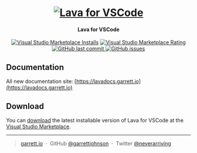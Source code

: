 <h1 align="center">
  <br>
  <a href="https://marketplace.visualstudio.com/items?itemName=GarrettJohnson.language-lava"><img src="https://raw.githubusercontent.com/garrettjohnson/vscode-lava-syntax/master/images/hub-banner.jpg" alt="Lava for VSCode"></a>
</h1>
<h4 align="center">Lava for VSCode</h4>

<p align="center">
    <a href="https://marketplace.visualstudio.com/items?itemName=GarrettJohnson.language-lava">
    <img alt="Visual Studio Marketplace Installs" src="https://img.shields.io/visual-studio-marketplace/i/GarrettJohnson.language-lava?style=for-the-badge"></a>
    <a href="https://marketplace.visualstudio.com/items?itemName=GarrettJohnson.language-lava">
    <img alt="Visual Studio Marketplace Rating" src="https://img.shields.io/visual-studio-marketplace/r/GarrettJohnson.language-lava?style=for-the-badge">
    </a>
    <a href="https://github.com/garrettjohnson/vscode-lava-syntax/commits/master">
    <img src="https://img.shields.io/github/last-commit/garrettjohnson/vscode-lava-syntax.svg?style=for-the-badge&logo=github&logoColor=white"
         alt="GitHub last commit">
    <a href="https://github.com/garrettjohnson/vscode-lava-syntax/issues">
    <img src="https://img.shields.io/github/issues-raw/garrettjohnson/vscode-lava-syntax.svg?style=for-the-badge&logo=github&logoColor=white"
         alt="GitHub issues"></a>
</p>

## Documentation

All new documentation site: [https://lavadocs.garrett.io](https://lavadocs.garrett.io)


## Download

You can [download](https://marketplace.visualstudio.com/items?itemName=GarrettJohnson.language-lava) the latest installable version of Lava for VSCode at the [Visual Studio Marketplace](https://marketplace.visualstudio.com/items?itemName=GarrettJohnson.language-lava).

---

> [garrett.io](https://www.garrett.io) &nbsp;&middot;&nbsp;
> GitHub [@garrettjohnson](https://github.com/garrettjohnson/) &nbsp;&middot;&nbsp;
> Twitter [@neverarriving](https://twitter.com/neverarriving)
